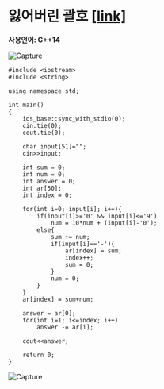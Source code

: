 # 잃어버린 괄호 [[link]](https://www.acmicpc.net/problem/1541)
**사용언어: C++14**

![Capture](https://user-images.githubusercontent.com/38516906/65810305-de17c100-e176-11e9-8c18-8927d7e4d871.PNG)

```
#include <iostream>
#include <string>
 
using namespace std;

int main()
{
    ios_base::sync_with_stdio(0);
    cin.tie(0);
    cout.tie(0);
    
    char input[51]="";
    cin>>input;
    
    int sum = 0;
    int num = 0;
    int answer = 0;
    int ar[50];
    int index = 0;
    
    for(int i=0; input[i]; i++){
        if(input[i]>='0' && input[i]<='9')
            num = 10*num + (input[i]-'0');
        else{
            sum += num;
            if(input[i]=='-'){
                ar[index] = sum;
                index++;
                sum = 0;
            }
            num = 0;
        }
    }
    ar[index] = sum+num;
    
    answer = ar[0];
    for(int i=1; i<=index; i++)
        answer -= ar[i];
    
    cout<<answer;
    
    return 0;
}
```

![Capture](https://user-images.githubusercontent.com/38516906/65810287-ab6dc880-e176-11e9-9d24-a4f63cc61219.PNG)

